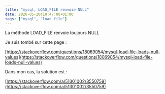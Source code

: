 ```yaml
---
title: "mysql, LOAD_FILE renvoie NULL"
date: 2020-05-20T10:47:00+01:00
tags: ["mysql", "load_file"]
---
```

La méthode LOAD_FILE renvoie toujours NULL

Je suis tombé sur cette page :

[https://stackoverflow.com/questions/18069054/mysql-load-file-loads-null-values](https://stackoverflow.com/questions/18069054/mysql-load-file-loads-null-values)

Dans mon cas, la solution est :

[https://stackoverflow.com/a/51301002/3550759](https://stackoverflow.com/a/51301002/3550759)



